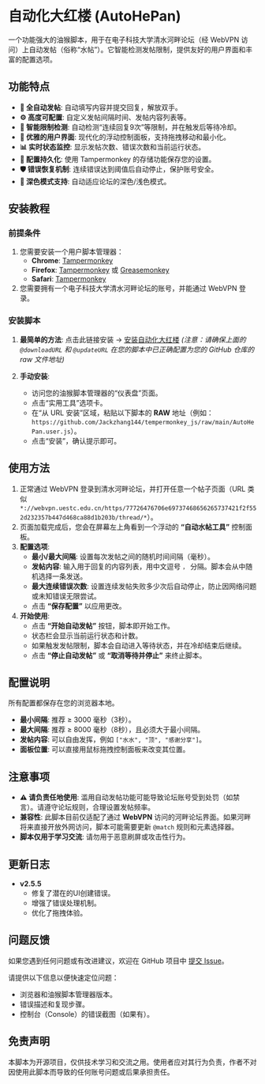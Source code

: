 # 自动化大红楼 (AutoHePan)

一个功能强大的油猴脚本，用于在电子科技大学清水河畔论坛（经 WebVPN 访问）上自动发帖（俗称“水帖”）。它智能检测发帖限制，提供友好的用户界面和丰富的配置选项。

## 功能特点

-   **🔄 全自动发帖**: 自动填写内容并提交回复，解放双手。
-   **⚙️ 高度可配置**: 自定义发帖间隔时间、发帖内容列表等。
-   **🧠 智能限制检测**: 自动检测“连续回复9次”等限制，并在触发后等待冷却。
-   **🎨 优雅的用户界面**: 现代化的浮动控制面板，支持拖拽移动和最小化。
-   **📊 实时状态监控**: 显示发帖次数、错误次数和当前运行状态。
-   **💾 配置持久化**: 使用 Tampermonkey 的存储功能保存您的设置。
-   **🛡️ 错误恢复机制**: 连续错误达到阈值后自动停止，保护账号安全。
-   **🌙 深色模式支持**: 自动适应论坛的深色/浅色模式。

## 安装教程

### 前提条件

1.  您需要安装一个用户脚本管理器：
    *   **Chrome**: [Tampermonkey](https://chrome.google.com/webstore/detail/tampermonkey/dhdgffkkebhmkfjojejmpbldmpobfkfo)
    *   **Firefox**: [Tampermonkey](https://addons.mozilla.org/firefox/addon/tampermonkey/) 或 [Greasemonkey](https://addons.mozilla.org/firefox/addon/greasemonkey/)
    *   **Safari**: [Tampermonkey](https://www.tampermonkey.net/?browser=safari)
2.  您需要拥有一个电子科技大学清水河畔论坛的账号，并能通过 WebVPN 登录。

### 安装脚本

1.  **最简单的方法**: 点击此链接安装 -> [安装自动化大红楼](https://github.com/Jackzhang144/tempermonkey_js/raw/main/AutoHePan.user.js)
    *(注意：请确保上面的 `@downloadURL` 和 `@updateURL` 在您的脚本中已正确配置为您的 GitHub 仓库的 raw 文件地址)*

2.  **手动安装**:
    *   访问您的油猴脚本管理器的“仪表盘”页面。
    *   点击“实用工具”选项卡。
    *   在“从 URL 安装”区域，粘贴以下脚本的 **RAW** 地址（例如：`https://github.com/Jackzhang144/tempermonkey_js/raw/main/AutoHePan.user.js`）。
    *   点击“安装”，确认提示即可。

## 使用方法

1.  正常通过 WebVPN 登录到清水河畔论坛，并打开任意一个帖子页面（URL 类似 `*://webvpn.uestc.edu.cn/https/77726476706e69737468656265737421f2f552d232357b447d468ca88d1b203b/thread/*`）。
2.  页面加载完成后，您会在屏幕左上角看到一个浮动的 **“自动水帖工具”** 控制面板。
3.  **配置选项**:
    *   **最小/最大间隔**: 设置每次发帖之间的随机时间间隔（毫秒）。
    *   **发帖内容**: 输入用于回复的内容列表，用中文逗号 `，` 分隔。脚本会从中随机选择一条发送。
    *   **最大连续错误次数**: 设置连续发帖失败多少次后自动停止，防止因网络问题或未知错误无限尝试。
    *   点击 **“保存配置”** 以应用更改。
4.  **开始使用**:
    *   点击 **“开始自动发帖”** 按钮，脚本即开始工作。
    *   状态栏会显示当前运行状态和计数。
    *   如果触发发帖限制，脚本会自动进入等待状态，并在冷却结束后继续。
    *   点击 **“停止自动发帖”** 或 **“取消等待并停止”** 来终止脚本。

## 配置说明

所有配置都保存在您的浏览器本地。

-   **最小间隔**: 推荐 ≥ 3000 毫秒（3秒）。
-   **最大间隔**: 推荐 ≥ 8000 毫秒（8秒），且必须大于最小间隔。
-   **发帖内容**: 可以自由发挥，例如 `["水水", "顶", "感谢分享"]`。
-   **面板位置**: 可以直接用鼠标拖拽控制面板来改变其位置。

## 注意事项

-   **⚠️ 请负责任地使用**: 滥用自动发帖功能可能导致论坛账号受到处罚（如禁言）。请遵守论坛规则，合理设置发帖频率。
-   **兼容性**: 此脚本目前仅适配了通过 **WebVPN** 访问的河畔论坛界面。如果河畔将来直接开放外网访问，脚本可能需要更新 `@match` 规则和元素选择器。
-   **脚本仅用于学习交流**: 请勿用于恶意刷屏或攻击性行为。

## 更新日志

-   **v2.5.5**
    -   修复了潜在的UI创建错误。
    -   增强了错误处理机制。
    -   优化了拖拽体验。

## 问题反馈

如果您遇到任何问题或有改进建议，欢迎在 GitHub 项目中 [提交 Issue](https://github.com/Jackzhang144/tempermonkey_js/issues)。

请提供以下信息以便快速定位问题：
-   浏览器和油猴脚本管理器版本。
-   错误描述和复现步骤。
-   控制台（Console）的错误截图（如果有）。

## 免责声明

本脚本为开源项目，仅供技术学习和交流之用。使用者应对其行为负责，作者不对因使用此脚本而导致的任何账号问题或后果承担责任。
